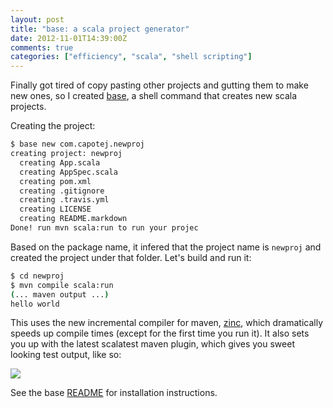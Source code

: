 ```yaml
---
layout: post
title: "base: a scala project generator"
date: 2012-11-01T14:39:00Z
comments: true
categories: ["efficiency", "scala", "shell scripting"]
---
```


Finally got tired of copy pasting other projects and gutting them to make new ones, so I created [base](http://github.com/capotej/base), a shell command that creates new scala projects.


Creating the project:

```sh
$ base new com.capotej.newproj
creating project: newproj
  creating App.scala
  creating AppSpec.scala
  creating pom.xml
  creating .gitignore
  creating .travis.yml
  creating LICENSE
  creating README.markdown
Done! run mvn scala:run to run your projec
```

Based on the package name, it infered that the project name is ```newproj``` and created the project under that folder. Let's build and run it:

```sh
$ cd newproj
$ mvn compile scala:run
(... maven output ...)
hello world
```

This uses the new incremental compiler for maven, [zinc](http://github.com/typesafehub/zinc), which dramatically speeds up compile times (except for the first time you run it). It also sets you up with the latest scalatest maven plugin, which gives you sweet looking test output, like so:

![](https://i.imgur.com/qyyem.png)

See the base [README](http://github.com/capotej/base#readme) for installation instructions.
